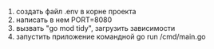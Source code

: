 1. создать файл .env в корне проекта
2. написать в нем PORT=8080 
3. вызвать "go mod tidy", загрузить зависимости
4. запустить приложение командной go run /cmd/main.go 